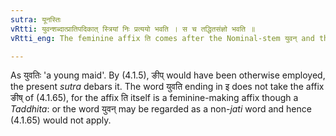 ```yaml
---
sutra: यूनस्तिः
vRtti: युवन्शब्दात्प्रातिपदिकात् स्त्रियां निः प्रत्ययो भवति । स च तद्धितसंज्ञो भवति ॥
vRtti_eng: The feminine affix ति comes after the Nominal-stem युवन् and this affix gets the name of _Taddhita_.

---
```

As युवतिः 'a young maid'. By (4.1.5), ङीप् would have been otherwise employed, the present _sutra_ debars it. The word युवति ending in इ does not take the affix ङीष् of (4.1.65), for the affix ति itself is a feminine-making affix though a _Taddhita_: or the word युवन् may be regarded as a non-_jati_ word and hence (4.1.65) would not apply.